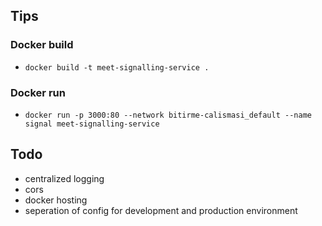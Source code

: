 ## Tips

### Docker build
- `docker build -t meet-signalling-service .`

### Docker run
- `docker run -p 3000:80 --network bitirme-calismasi_default --name signal meet-signalling-service`

## Todo
- centralized logging
- cors
- docker hosting
- seperation of config for development and production environment